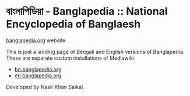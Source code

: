 # বাংলাপিডিয়া - Banglapedia :: National Encyclopedia of Banglaesh

[banglapedia.org](https://banglapedia.org) website

This is just a landing page of Bengali and English versions of Banglapedia. These are separate custom installations of Mediawiki.

* [bn.banglapedia.org](https://bn.banglapedia.org) 
* [en.banglapedia.org](https://en.banglapedia.org) 


Developed by Nasir Khan Saikat

